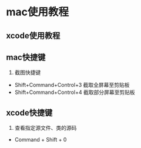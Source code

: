 # mac使用教程

## xcode使用教程

## mac快捷键
1. 截图快捷键
- Shift+Command+Control+3 截取全屏幕至剪贴板
- Shift+Command+Control+4 截取部分屏幕至剪贴板

## xcode快捷键
1. 查看指定源文件、类的源码
- Command + Shift + 0